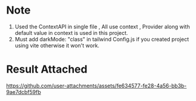 # Note

1. Used the ContextAPI in single file , All use context , Provider along with default value in context is used in this project.
2. Must add darkMode: "class" in tailwind Config.js if you created project using vite otherwise it won't work.

# Result Attached

https://github.com/user-attachments/assets/fe634577-fe28-4a56-bb3b-9ae7dcbf59fb


